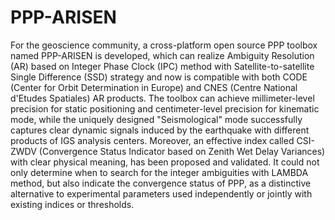 # PPP-ARISEN

For the geoscience community, a cross-platform open source PPP toolbox named PPP-ARISEN is developed, which can realize Ambiguity Resolution (AR) based on Integer Phase Clock (IPC) method with Satellite-to-satellite Single Difference (SSD) strategy and now is compatible with both CODE (Center for Orbit Determination in Europe) and CNES (Centre National d'Etudes Spatiales) AR products. The toolbox can achieve millimeter-level precision for static positioning and centimeter-level precision for kinematic mode, while the uniquely designed "Seismological" mode successfully captures clear dynamic signals induced by the earthquake with different products of IGS analysis centers. Moreover, an effective index called CSI-ZWDV (Convergence Status Indicator based on Zenith Wet Delay Variances) with clear physical meaning, has been proposed and validated. It could not only determine when to search for the integer ambiguities with LAMBDA method, but also indicate the convergence status of PPP, as a distinctive alternative to experimental parameters used independently or jointly with existing indices or thresholds.
